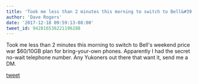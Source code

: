```yaml
---
title: 'Took me less than 2 minutes this morning to switch to Bell&#39;s weekend price...'
author: 'Dave Rogers'
date: '2017-12-18 09:59:13-08:00'
tweet_id: 942816536221196288
---
```

Took me less than 2 minutes this morning to switch to Bell's weekend price war $60/10GB plan for bring-your-own phones. Apparently I had the secret no-wait telephone number. Any Yukoners out there that want it, send me a DM.

[tweet](https://twitter.com/yukondude/status/942816536221196288)